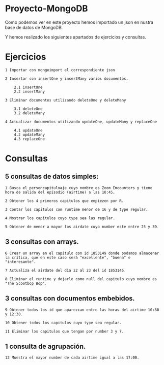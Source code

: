 # Proyecto-MongoDB

Como podemos ver en este proyecto hemos importado un json en nustra base de datos de MongoDB.

Y hemos realizado los siguientes apartados de ejercicios y consultas.

# Ejercicios

	1 Importar con mongoimport el correspondiente json

	2 Insertar con insertOne y insertMany varios documentos.

		2.1 insertOne
		2.2 insertMany

	3 Eliminar documentos utilizando deleteOne y deleteMany

		3.1 deleteOne
		3.2 deleteMany

	4 Actualizar documentos utilizando updateOne, updateMany y replaceOne

		4.1 updateOne
		4.2 updateMany
		4.3 replaceOne


# Consultas

## 5 consultas de datos simples:

	1 Busca el personcapituloaje cuyo nombre es Zoom Encounters y tiene hora de salida del episodio (airtime) a las 10:45.

	2 Obtener los 4 primeros capitulos que empiezen por R.

	3 Contar los capitulos con runtime menor de 16 y de type regular.

	4 Mostrar los capitulos cuyo type sea las regular.

	5 Obtener de menor a mayor los airdate cuyo number este entre 25 y 39.

## 3 consultas con arrays.

	6 Crear un array en el capitulo con id 1853149 donde podamos almacenar la crítica, que en este caso será "excellente", "buena" e "interesante".

	7 Actualiza el airdate del dia 22 al 23 del id 1853145.

	8 Eliminar el runtime y dejarlo como null del capitulo cuyo nombre es "The Scootbop Bop".

## 3 consultas con documentos embebidos.

	9 Obtener todos los id que aparezcan entre las horas del airtime 10:30 y 12:30.

	10 Obtener todos los capitulos cuyo type sea regular.

	11 Eliminar los capitulos que tengan por number 3 y 7.

## 1 consulta de agrupación.

	12 Muestra el mayor number de cada airtime igual a las 17:00.
